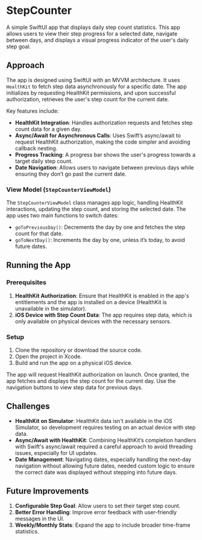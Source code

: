 # StepCounter

A simple SwiftUI app that displays daily step count statistics. This app allows users to view their step progress for a selected date, navigate between days, and displays a visual progress indicator of the user's daily step goal.

## Approach

The app is designed using SwiftUI with an MVVM architecture. It uses `HealthKit` to fetch step data asynchronously for a specific date. The app initializes by requesting HealthKit permissions, and upon successful authorization, retrieves the user's step count for the current date.

Key features include:
- **HealthKit Integration**: Handles authorization requests and fetches step count data for a given day.
- **Async/Await for Asynchronous Calls**: Uses Swift’s async/await to request HealthKit authorization, making the code simpler and avoiding callback nesting.
- **Progress Tracking**: A progress bar shows the user's progress towards a target daily step count.
- **Date Navigation**: Allows users to navigate between previous days while ensuring they don’t go past the current date.

### View Model (`StepCounterViewModel`)

The `StepCounterViewModel` class manages app logic, handling HealthKit interactions, updating the step count, and storing the selected date. The app uses two main functions to switch dates:
- `goToPreviousDay()`: Decrements the day by one and fetches the step count for that date.
- `goToNextDay()`: Increments the day by one, unless it’s today, to avoid future dates.

## Running the App

### Prerequisites
1. **HealthKit Authorization**: Ensure that HealthKit is enabled in the app's entitlements and the app is installed on a device (HealthKit is unavailable in the simulator).
2. **iOS Device with Step Count Data**: The app requires step data, which is only available on physical devices with the necessary sensors.

### Setup
1. Clone the repository or download the source code.
2. Open the project in Xcode.
3. Build and run the app on a physical iOS device.

The app will request HealthKit authorization on launch. Once granted, the app fetches and displays the step count for the current day. Use the navigation buttons to view step data for previous days.

## Challenges

- **HealthKit on Simulator**: HealthKit data isn't available in the iOS Simulator, so development requires testing on an actual device with step data.
- **Async/Await with HealthKit**: Combining HealthKit’s completion handlers with Swift's async/await required a careful approach to avoid threading issues, especially for UI updates.
- **Date Management**: Navigating dates, especially handling the next-day navigation without allowing future dates, needed custom logic to ensure the correct date was displayed without stepping into future days.

## Future Improvements

1. **Configurable Step Goal**: Allow users to set their target step count.
2. **Better Error Handling**: Improve error feedback with user-friendly messages in the UI.
3. **Weekly/Monthly Stats**: Expand the app to include broader time-frame statistics.

